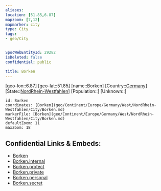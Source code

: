 ```yaml
---
aliases: 
location: [51.85,6.87]
mapzoom: [7,12] 
mapmarker: city 
type: City
tags:
- geo/City


SpocWebEntityId: 29282
isDeleted: false
confidential: public

title: Borken
---
```

[geo-lon::6.87]
[geo-lat::51.85]
[name::Borken]
[Country::[Germany](geo/Continent/Europe/Germany.md)]
[State::[NordRhein-Westfahlen](NordRhein-Westfahlen)]
[Population::]
[Unknown::]


```leaflet
id: Borken
coordinates: [Borken](geo/Continent/Europe/Germany/West/NordRhein-Westfahlen/City/Borken.md)
markerFile: [Borken](geo/Continent/Europe/Germany/West/NordRhein-Westfahlen/City/Borken.md)
defaultZoom: 11 
maxZoom: 18
```


## Confidential Links & Embeds: 
- [Borken](../../../../../../../../_public/geo/Continent/Europe/Germany/West/NordRhein-Westfahlen/City/Borken.md) 
- [Borken.internal](../../../../../../../../_internal/geo/Continent/Europe/Germany/West/NordRhein-Westfahlen/City/Borken.internal.md) 
- [Borken.protect](../../../../../../../../_protect/geo/Continent/Europe/Germany/West/NordRhein-Westfahlen/City/Borken.protect.md) 
- [Borken.private](../../../../../../../../_private/geo/Continent/Europe/Germany/West/NordRhein-Westfahlen/City/Borken.private.md) 
- [Borken.personal](../../../../../../../../_personal/geo/Continent/Europe/Germany/West/NordRhein-Westfahlen/City/Borken.personal.md) 
- [Borken.secret](../../../../../../../../_secret/geo/Continent/Europe/Germany/West/NordRhein-Westfahlen/City/Borken.secret.md) 
